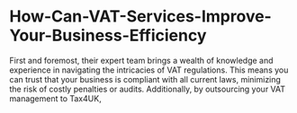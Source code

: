 # How-Can-VAT-Services-Improve-Your-Business-Efficiency
First and foremost, their expert team brings a wealth of knowledge and experience in navigating the intricacies of VAT regulations. This means you can trust that your business is compliant with all current laws, minimizing the risk of costly penalties or audits. Additionally, by outsourcing your VAT management to Tax4UK, 
